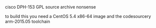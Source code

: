 cisco DPH-153 GPL source archive nonsense

to build this you need a CentOS 5.4 x86-64 image and the codesourcery arm-2015.05 toolchain
